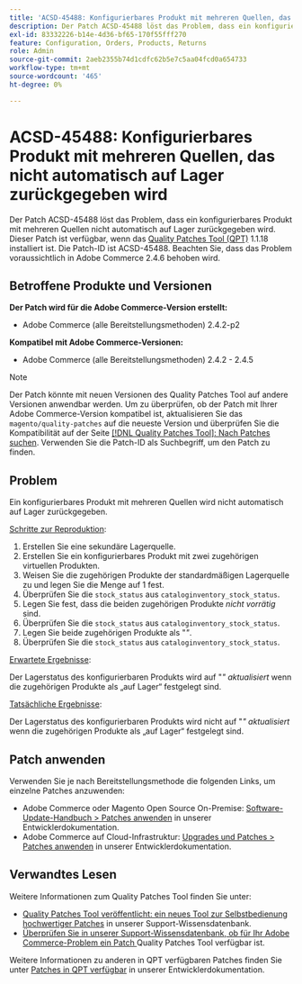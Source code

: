 ```yaml
---
title: 'ACSD-45488: Konfigurierbares Produkt mit mehreren Quellen, das nicht automatisch auf Lager zurückgegeben wird'
description: Der Patch ACSD-45488 löst das Problem, dass ein konfigurierbares Produkt mit mehreren Quellen nicht automatisch auf Lager zurückgegeben wird. Dieser Patch ist verfügbar, wenn das [Quality Patches Tool (QPT)](/help/announcements/adobe-commerce-announcements/magento-quality-patches-released-new-tool-to-self-serve-quality-patches.md) 1.1.18 installiert ist. Die Patch-ID ist ACSD-45488. Beachten Sie, dass das Problem voraussichtlich in Adobe Commerce 2.4.6 behoben wird.
exl-id: 83332226-b14e-4d36-bf65-170f55fff270
feature: Configuration, Orders, Products, Returns
role: Admin
source-git-commit: 2aeb2355b74d1cdfc62b5e7c5aa04fcd0a654733
workflow-type: tm+mt
source-wordcount: '465'
ht-degree: 0%

---
```


# ACSD-45488: Konfigurierbares Produkt mit mehreren Quellen, das nicht automatisch auf Lager zurückgegeben wird

Der Patch ACSD-45488 löst das Problem, dass ein konfigurierbares Produkt mit mehreren Quellen nicht automatisch auf Lager zurückgegeben wird. Dieser Patch ist verfügbar, wenn das [Quality Patches Tool (QPT)](/help/announcements/adobe-commerce-announcements/magento-quality-patches-released-new-tool-to-self-serve-quality-patches.md) 1.1.18 installiert ist. Die Patch-ID ist ACSD-45488. Beachten Sie, dass das Problem voraussichtlich in Adobe Commerce 2.4.6 behoben wird.

## Betroffene Produkte und Versionen

**Der Patch wird für die Adobe Commerce-Version erstellt:**

* Adobe Commerce (alle Bereitstellungsmethoden) 2.4.2-p2

**Kompatibel mit Adobe Commerce-Versionen:**

* Adobe Commerce (alle Bereitstellungsmethoden) 2.4.2 - 2.4.5

>[!NOTE]
>
>Der Patch könnte mit neuen Versionen des Quality Patches Tool auf andere Versionen anwendbar werden. Um zu überprüfen, ob der Patch mit Ihrer Adobe Commerce-Version kompatibel ist, aktualisieren Sie das `magento/quality-patches` auf die neueste Version und überprüfen Sie die Kompatibilität auf der Seite [[!DNL Quality Patches Tool]: Nach Patches suchen](https://experienceleague.adobe.com/tools/commerce-quality-patches/index.html). Verwenden Sie die Patch-ID als Suchbegriff, um den Patch zu finden.

## Problem

Ein konfigurierbares Produkt mit mehreren Quellen wird nicht automatisch auf Lager zurückgegeben.

<u>Schritte zur Reproduktion</u>:

1. Erstellen Sie eine sekundäre Lagerquelle.
1. Erstellen Sie ein konfigurierbares Produkt mit zwei zugehörigen virtuellen Produkten.
1. Weisen Sie die zugehörigen Produkte der standardmäßigen Lagerquelle zu und legen Sie die Menge auf 1 fest.
1. Überprüfen Sie die `stock_status` aus `cataloginventory_stock_status`.
1. Legen Sie fest, dass die beiden zugehörigen Produkte *nicht vorrätig* sind.
1. Überprüfen Sie die `stock_status` aus `cataloginventory_stock_status`.
1. Legen Sie beide zugehörigen Produkte als &quot;*&quot;*.
1. Überprüfen Sie die `stock_status` aus `cataloginventory_stock_status`.

<u>Erwartete Ergebnisse</u>:

Der Lagerstatus des konfigurierbaren Produkts wird auf &quot;*&quot; aktualisiert* wenn die zugehörigen Produkte als „auf Lager“ festgelegt sind.

<u>Tatsächliche Ergebnisse</u>:

Der Lagerstatus des konfigurierbaren Produkts wird nicht auf &quot;*&quot; aktualisiert* wenn die zugehörigen Produkte als „auf Lager“ festgelegt sind.

## Patch anwenden

Verwenden Sie je nach Bereitstellungsmethode die folgenden Links, um einzelne Patches anzuwenden:

* Adobe Commerce oder Magento Open Source On-Premise: [Software-Update-Handbuch > Patches anwenden](https://experienceleague.adobe.com/en/docs/commerce-operations/tools/quality-patches-tool/usage) in unserer Entwicklerdokumentation.
* Adobe Commerce auf Cloud-Infrastruktur: [Upgrades und Patches > Patches anwenden](https://experienceleague.adobe.com/en/docs/commerce-cloud-service/user-guide/develop/upgrade/apply-patches) in unserer Entwicklerdokumentation.

## Verwandtes Lesen

Weitere Informationen zum Quality Patches Tool finden Sie unter:

* [Quality Patches Tool veröffentlicht: ein neues Tool zur Selbstbedienung hochwertiger Patches](/help/announcements/adobe-commerce-announcements/magento-quality-patches-released-new-tool-to-self-serve-quality-patches.md) in unserer Support-Wissensdatenbank.
* [Überprüfen Sie in unserer Support-Wissensdatenbank, ob für Ihr Adobe Commerce-Problem ein Patch ](/help/support-tools/patches-available-in-qpt-tool/check-patch-for-magento-issue-with-magento-quality-patches.md) Quality Patches Tool verfügbar ist.

Weitere Informationen zu anderen in QPT verfügbaren Patches finden Sie unter [Patches in QPT verfügbar](https://experienceleague.adobe.com/tools/commerce-quality-patches/index.html) in unserer Entwicklerdokumentation.
